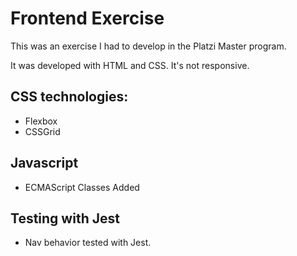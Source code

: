 # Frontend Exercise 
This was an exercise I had to develop in the Platzi Master program. 

It was developed with HTML and CSS. It's not responsive.


## CSS technologies:  
- Flexbox
- CSSGrid

## Javascript
- ECMAScript Classes Added

## Testing with Jest
- Nav behavior tested with Jest.
